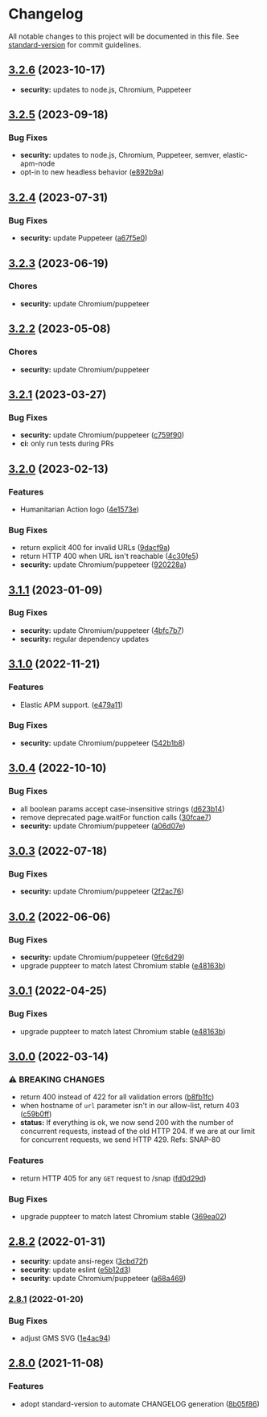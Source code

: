 # Changelog

All notable changes to this project will be documented in this file. See [standard-version](https://github.com/conventional-changelog/standard-version) for commit guidelines.

## [3.2.6](https://github.com/UN-OCHA/tools-snap-service/compare/v3.2.5...v3.2.6) (2023-10-17)

* **security:** updates to node.js, Chromium, Puppeteer


## [3.2.5](https://github.com/UN-OCHA/tools-snap-service/compare/v3.2.4...v3.2.5) (2023-09-18)

### Bug Fixes

* **security:** updates to node.js, Chromium, Puppeteer, semver, elastic-apm-node
* opt-in to new headless behavior ([e892b9a](https://github.com/UN-OCHA/tools-snap-service/commit/e892b9a3d8b8b0625c0bb00323f05150cf199d33))


## [3.2.4](https://github.com/UN-OCHA/tools-snap-service/compare/v3.2.3...v3.2.4) (2023-07-31)

### Bug Fixes

* **security:** update Puppeteer ([a67f5e0](https://github.com/UN-OCHA/tools-snap-service/commit/a67f5e0fbcbaf03ecf6bc20414cc384c61779f9e))


## [3.2.3](https://github.com/UN-OCHA/tools-snap-service/compare/v3.2.2...v3.2.3) (2023-06-19)

### Chores

* **security:** update Chromium/puppeteer


## [3.2.2](https://github.com/UN-OCHA/tools-snap-service/compare/v3.2.1...v3.2.2) (2023-05-08)

### Chores

* **security:** update Chromium/puppeteer


## [3.2.1](https://github.com/UN-OCHA/tools-snap-service/compare/v3.2.0...v3.2.1) (2023-03-27)

### Bug Fixes

* **security:** update Chromium/puppeteer ([c759f90](https://github.com/UN-OCHA/tools-snap-service/commit/c759f901d590818166639e4f4aa678a800e7515a))
* **ci:** only run tests during PRs


## [3.2.0](https://github.com/UN-OCHA/tools-snap-service/compare/v3.1.1...v3.2.0) (2023-02-13)

### Features

* Humanitarian Action logo ([4e1573e](https://github.com/UN-OCHA/tools-snap-service/commit/4e1573efc0f74fea85dd0c5cec103e260d7ddfcc))

### Bug Fixes

* return explicit 400 for invalid URLs ([9dacf9a](https://github.com/UN-OCHA/tools-snap-service/commit/9dacf9ad99c81ed137266d638414f31a39a656f3))
* return HTTP 400 when URL isn't reachable ([4c30fe5](https://github.com/UN-OCHA/tools-snap-service/commit/4c30fe5141bae31a4e06542509f68d97971db4a5))
* **security:** update Chromium/puppeteer ([920228a](https://github.com/UN-OCHA/tools-snap-service/commit/920228a9d429e6d3d5c12146c125413b46194b73))


## [3.1.1](https://github.com/UN-OCHA/tools-snap-service/compare/v3.1.0...v3.1.1) (2023-01-09)

### Bug Fixes

* **security:** update Chromium/puppeteer ([4bfc7b7](https://github.com/UN-OCHA/tools-snap-service/commit/4bfc7b727adff15608457b80d21d3089addc4ba6))
* **security:** regular dependency updates


## [3.1.0](https://github.com/UN-OCHA/tools-snap-service/compare/v3.0.4...v3.1.0) (2022-11-21)

### Features

* Elastic APM support. ([e479a11](https://github.com/UN-OCHA/tools-snap-service/commit/e479a111759e81aab473fec09a9fbb3790eab026))

### Bug Fixes

* **security:** update Chromium/puppeteer ([542b1b8](https://github.com/UN-OCHA/tools-snap-service/commit/542b1b8e3185ebd3cd6b9fff24dc048bc900adb6))


## [3.0.4](https://github.com/UN-OCHA/tools-snap-service/compare/v3.0.3...v3.0.4) (2022-10-10)

### Bug Fixes

* all boolean params accept case-insensitive strings ([d623b14](https://github.com/UN-OCHA/tools-snap-service/commit/d623b1405ee8116d10da6f746954fa8d6e76903a))
* remove deprecated page.waitFor function calls ([30fcae7](https://github.com/UN-OCHA/tools-snap-service/commit/30fcae7246fc305d5ec71fb00443fcafa22aeb88))
* **security:** update Chromium/puppeteer ([a06d07e](https://github.com/UN-OCHA/tools-snap-service/commit/a06d07e4e065068315dc0c23f893a56e1f804b89))


## [3.0.3](https://github.com/UN-OCHA/tools-snap-service/compare/v3.0.2...v3.0.3) (2022-07-18)

### Bug Fixes

* **security:** update Chromium/puppeteer ([2f2ac76](https://github.com/UN-OCHA/tools-snap-service/commit/2f2ac768cc4f1d3e878f87648d1cfd7d886e183a))


## [3.0.2](https://github.com/UN-OCHA/tools-snap-service/compare/v3.0.0...v3.0.2) (2022-06-06)

### Bug Fixes

* **security:** update Chromium/puppeteer ([9fc6d29](https://github.com/UN-OCHA/tools-snap-service/commit/9fc6d29fc1535025aa01bf40e2efc1dfe9049cf3))
* upgrade puppteer to match latest Chromium stable ([e48163b](https://github.com/UN-OCHA/tools-snap-service/commit/e48163b8a53a68fdfc3dc975ad5b7ff833cd0a87))


## [3.0.1](https://github.com/UN-OCHA/tools-snap-service/compare/v3.0.0...v3.0.1) (2022-04-25)

### Bug Fixes

* upgrade puppteer to match latest Chromium stable ([e48163b](https://github.com/UN-OCHA/tools-snap-service/commit/e48163b8a53a68fdfc3dc975ad5b7ff833cd0a87))


## [3.0.0](https://github.com/UN-OCHA/tools-snap-service/compare/v2.8.2...v3.0.0) (2022-03-14)

### ⚠ BREAKING CHANGES

* return 400 instead of 422 for all validation errors ([b8fb1fc](https://github.com/UN-OCHA/tools-snap-service/commit/b8fb1fc6c515a10958b390093378e1bed5cc7b76))
* when hostname of `url` parameter isn't in our allow-list, return 403 ([c59b0ff](https://github.com/UN-OCHA/tools-snap-service/commit/c59b0ff96d80eec0169f9b5165b65708e53c8fb4))
* **status:** If everything is ok, we now send 200 with the number of concurrent requests, instead of the old HTTP 204. If we are at our limit for concurrent requests, we send HTTP 429. Refs: SNAP-80

### Features

* return HTTP 405 for any `GET` request to /snap ([fd0d29d](https://github.com/UN-OCHA/tools-snap-service/commit/fd0d29d94ba7c3d46383190378bb7c232ec2dd00))

### Bug Fixes

* upgrade puppteer to match latest Chromium stable ([369ea02](https://github.com/UN-OCHA/tools-snap-service/commit/369ea02b0a1c9600435b085b42588a290af5ce44))


## [2.8.2](https://github.com/UN-OCHA/tools-snap-service/compare/v2.8.1...v2.8.2) (2022-01-31)

- **security**: update ansi-regex ([3cbd72f](https://github.com/UN-OCHA/tools-snap-service/commit/3cbd72f35b308fb8cff9c63549ca18c1c535d208))
- **security**: update eslint ([e5b12d3](https://github.com/UN-OCHA/tools-snap-service/commit/e5b12d3fe12d68a208b7bbfc48be356f188d2fbb))
- **security**: update Chromium/puppeteer ([a68a469](https://github.com/UN-OCHA/tools-snap-service/commit/a68a4690134a94531dda0bf2def4e8b293070dba))

### [2.8.1](https://github.com/UN-OCHA/tools-snap-service/compare/v2.8.0...v2.8.1) (2022-01-20)


### Bug Fixes

* adjust GMS SVG ([1e4ac94](https://github.com/UN-OCHA/tools-snap-service/commit/1e4ac9431fa1bffe17794e630574fc8d906e8bb3))

## [2.8.0](https://github.com/UN-OCHA/tools-snap-service/compare/v2.3.5...v2.8.0) (2021-11-08)


### Features

* adopt standard-version to automate CHANGELOG generation ([8b05f86](https://github.com/UN-OCHA/tools-snap-service/commit/8b05f8605b0262f7dfd019a84258c11542412fba))
